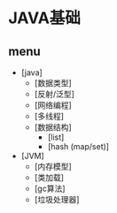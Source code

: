 # JAVA基础

## menu
* [java]
  * [数据类型]
  * [反射/泛型]
  * [网络编程]
  * [多线程]
  * [数据结构]
    * [list]
    * [hash (map/set)]
* [JVM]
  * [内存模型]
  * [类加载]
  * [gc算法]
  * [垃圾处理器]
